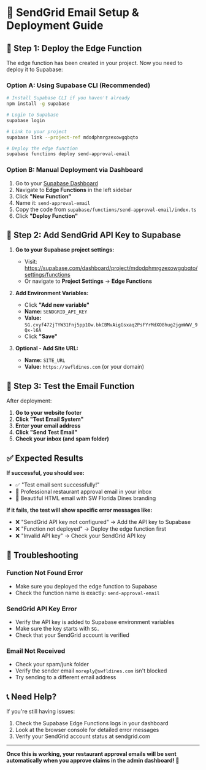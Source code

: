 # 📧 SendGrid Email Setup & Deployment Guide

## 🚀 Step 1: Deploy the Edge Function

The edge function has been created in your project. Now you need to deploy it to Supabase:

### Option A: Using Supabase CLI (Recommended)
```bash
# Install Supabase CLI if you haven't already
npm install -g supabase

# Login to Supabase
supabase login

# Link to your project
supabase link --project-ref mdodphmrgzexowgqbqto

# Deploy the edge function
supabase functions deploy send-approval-email
```

### Option B: Manual Deployment via Dashboard
1. Go to your [Supabase Dashboard](https://supabase.com/dashboard/project/mdodphmrgzexowgqbqto)
2. Navigate to **Edge Functions** in the left sidebar
3. Click **"New Function"**
4. Name it: `send-approval-email`
5. Copy the code from `supabase/functions/send-approval-email/index.ts`
6. Click **"Deploy Function"**

## 🔑 Step 2: Add SendGrid API Key to Supabase

1. **Go to your Supabase project settings:**
   - Visit: https://supabase.com/dashboard/project/mdodphmrgzexowgqbqto/settings/functions
   - Or navigate to **Project Settings** → **Edge Functions**

2. **Add Environment Variables:**
   - Click **"Add new variable"**
   - **Name:** `SENDGRID_API_KEY`
   - **Value:** `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`
   - Click **"Save"**

3. **Optional - Add Site URL:**
   - **Name:** `SITE_URL`
   - **Value:** `https://swfldines.com` (or your domain)

## 🧪 Step 3: Test the Email Function

After deployment:

1. **Go to your website footer**
2. **Click "Test Email System"**
3. **Enter your email address**
4. **Click "Send Test Email"**
5. **Check your inbox (and spam folder)**

## ✅ Expected Results

**If successful, you should see:**
- ✅ "Test email sent successfully!"
- 📧 Professional restaurant approval email in your inbox
- 🎉 Beautiful HTML email with SW Florida Dines branding

**If it fails, the test will show specific error messages like:**
- ❌ "SendGrid API key not configured" → Add the API key to Supabase
- ❌ "Function not deployed" → Deploy the edge function first
- ❌ "Invalid API key" → Check your SendGrid API key

## 🔧 Troubleshooting

### Function Not Found Error
- Make sure you deployed the edge function to Supabase
- Check the function name is exactly: `send-approval-email`

### SendGrid API Key Error
- Verify the API key is added to Supabase environment variables
- Make sure the key starts with `SG.`
- Check that your SendGrid account is verified

### Email Not Received
- Check your spam/junk folder
- Verify the sender email `noreply@swfldines.com` isn't blocked
- Try sending to a different email address

## 📞 Need Help?

If you're still having issues:
1. Check the Supabase Edge Functions logs in your dashboard
2. Look at the browser console for detailed error messages
3. Verify your SendGrid account status at sendgrid.com

---

**Once this is working, your restaurant approval emails will be sent automatically when you approve claims in the admin dashboard! 🎉**